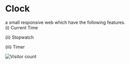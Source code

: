 # Clock
a small responsive web which have the following features.<br>
(i) Current Time<br>

(ii) Stopwatch<br>

(iii) Timer<br>


![Visitor count](https://visitor-badge.laobi.icu/badge?page_id=The-Keshav-Agarwal.Clock)
